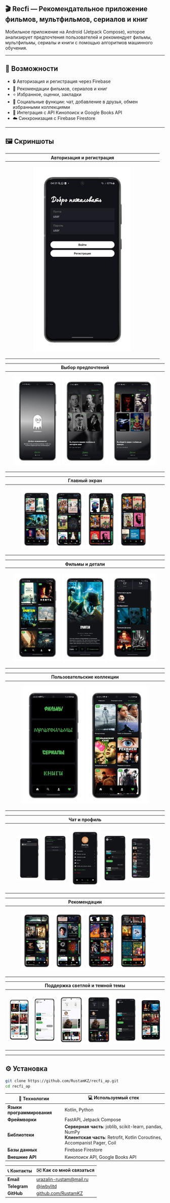 ## 🎬 Recfi — Рекомендательное приложение фильмов, мультфильмов, сериалов и книг

Мобильное приложение на Android (Jetpack Compose), которое анализирует предпочтения пользователей и рекомендует фильмы, мультфильмы, сериалы и книги с помощью алгоритмов машинного обучения.

---

## 🚀 Возможности

- 🔒 Авторизация и регистрация через Firebase
- 🎥 Рекомендации фильмов, сериалов и книг
- ⭐ Избранное, оценки, закладки
- 💬 Социальные функции: чат, добавление в друзья, обмен избранными коллекциями
- 📡 Интеграция с API Кинопоиск и Google Books API
- ☁️ Синхронизация с Firebase Firestore

---

## 🖼️ Скриншоты

| Авторизация и регистрация |
|---------------------------|
| <p align="center"><img src="screenshots/login.png" width="65%"></p> |

| Выбор предпочтений |
|--------------------|
| <p align="center"> <img src="screenshots/start1.png" width="30%"/> <img src="screenshots/start2.png" width="30%"/> <img src="screenshots/start3.png" width="30%"/> </p>|

| Главный экран |
|---------------|
| <p align="center"> <img src="screenshots/main1.png" width="20%"/> <img src="screenshots/main2.png" width="20%"/> <img src="screenshots/main3.png" width="20%"/> <img src="screenshots/main4.png" width="20%"/> </p> |

| Фильмы и детали |
|--------------------|
| <p align="center"> <img src="screenshots/films.png" width="30%"/> <img src="screenshots/details1.png" width="30%"/> <img src="screenshots/details2.png" width="30%"/> </p>|

| Пользовательские коллекции |
|--------------------|
| <p align="center"> <img src="screenshots/collections1.png" width="40%"/> <img src="screenshots/collections2.png" width="40%"/> </p>|

| Чат и профиль |
|---------------|
| <p align="center"> <img src="screenshots/friends.png" width="15%" style="vertical-align: middle;"/> <img src="screenshots/addfriend.png" width="17%" style="vertical-align: middle;"/> <img src="screenshots/profile.png" width="20%" style="vertical-align: middle;"/> <img src="screenshots/chat.png" width="17%" style="vertical-align: middle;"/> <img src="screenshots/chat_collections.png" width="15%" style="vertical-align: middle;"/> </p> |

| Рекомендации |
|---------------|
| <p align="center"> <img src="screenshots/rec1.png" width="20%"/> <img src="screenshots/rec2.png" width="20%"/> <img src="screenshots/rec3.png" width="20%"/> <img src="screenshots/rec4.png" width="20%"/> </p> |

| Поддержка светлой и темной темы |
|---------------|
| <p align="center"> <img src="screenshots/white1.png" width="15%" style="vertical-align: middle;"/> <img src="screenshots/white2.png" width="16%" style="vertical-align: middle;"/> <img src="screenshots/white3.png" width="17%" style="vertical-align: middle;"/> <img src="screenshots/black1.png" width="17%" style="vertical-align: middle;"/> <img src="screenshots/black2.png" width="16%" style="vertical-align: middle;"/> <img src="screenshots/black3.png" width="15%" style="vertical-align: middle;"/> </p> |

---

## ⚙️ Установка

```bash
git clone https://github.com/RustamKZ/recfi_ap.git
cd recfi_ap

```

| 🧩 Технологии       | 💻 Используемый стек |
|---------------------|----------------------|
| **Языки программирования** | Kotlin, Python |
| **Фреймворки**             | FastAPI, Jetpack Compose |
| **Библиотеки**             | **Серверная часть**: joblib, scikit-learn, pandas, NumPy<br>**Клиентская часть**: Retrofit, Kotlin Coroutines, Accompanist Pager, Coil |
| **Базы данных**            | Firebase Firestore |
| **Внешние API**            | Кинопоиск API, Google Books API |

| 📞 Контакты        | ✉️ Как со мной связаться |
|--------------------|---------------------------|
| **Email**          | urazalin-rustam@mail.ru |
| **Telegram**       | [@iwbylitd](https://t.me/iwbylitd) |
| **GitHub**         | [github.com/RustamKZ](https://github.com/RustamKZ) |

